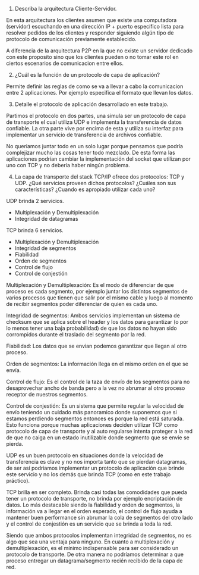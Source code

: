 1. Describa la arquitectura Cliente-Servidor.

En esta arquitectura los clientes asumen que existe una computadora (servidor) escuchando en una dirección IP + puerto específico lista para resolver pedidos de los clientes y responder siguiendo algún tipo de protocolo de comunicación previamente establecido.

A diferencia de la arquitectura P2P en la que no existe un servidor dedicado con este proposito sino que los clientes pueden o no tomar este rol en ciertos escenarios de comunicacion entre ellos.

2. ¿Cuál es la función de un protocolo de capa de aplicación?

Permite definir las reglas de como se va a llevar a cabo la comunicacion entre 2 aplicaciones. Por ejemplo especifica el formato que llevan los datos.

3. Detalle el protocolo de aplicación desarrollado en este trabajo.

Partimos el protocolo en dos partes, una simula ser un protocolo de capa de transporte el cual utiliza UDP e implementa la transferencia de datos confiable. La otra parte vive por encima de esta y utiliza su interfaz para implementar un servicio de transferencia de archivos confiable.

No queriamos juntar todo en un solo lugar porque pensamos que podría complejizar mucho las cosas tener todo mezclado. De esta forma las aplicaciones podrían cambiar la implementación del socket que utilizan por uno con TCP y no debería haber ningún problema.

4. La capa de transporte del stack TCP/IP ofrece dos protocolos: TCP y UDP. ¿Qué servicios proveen dichos protocolos? ¿Cuáles son sus características? ¿Cuando es apropiado utilizar cada uno?

UDP brinda 2 servicios.
- Multiplexación y Demultiplexación
- Integridad de datagramas

TCP brinda 6 servicios.
- Multiplexación y Demultiplexación
- Integridad de segmentos
- Fiabilidad
- Orden de segmentos
- Control de flujo
- Control de conjestión

Multiplexación y Demultiplexación: Es el modo de diferenciar de que proceso es cada segmento, por ejemplo juntar los distintos segmentos de varios procesos que tienen que salir por el mismo cable y luego al momento de recibir segmentos poder diferenciar de quien es cada uno.

Integridad de segmentos: Ambos servicios implementan un sistema de checksum que se aplica sobre el header y los datos para garantizar (o por lo menos tener una baja probabilidad) de que los datos no hayan sido corrompidos durante el traslado del segmento por la red.

Fiabilidad: Los datos que se envian podemos garantizar que llegan al otro proceso.

Orden de segmentos: La información llega en el mismo orden en el que se envía.

Control de flujo: Es el control de la taza de envío de los segmentos para no desaprovechar ancho de banda pero a la vez no abrumar al otro proceso receptor de nuestros segmentos.

Control de conjestión: Es un sistema que permite regular la velocidad de envío teniendo un cuidado más panoramico donde suponemos que si estamos perdiendo segmentos entonces es porque la red está saturada. Esto funciona porque muchas aplicaciones deciden utilizar TCP como protocolo de capa de transporte y al auto regularse intenta proteger a la red de que no caiga en un estado inutilizable donde segmento que se envie se pierda.

UDP es un buen protocolo en situaciones donde la velocidad de transferencia es clave y no nos importa tanto que se pierdan datagramas, de ser así podriamos implementar un protocolo de aplicación que brinde este servicio y no los demás que brinda TCP (como en este trabajo práctico).

TCP brilla en ser completo. Brinda casi todas las comodidades que pueda tener un protocolo de transporte, no brinda por ejemplo encriptación de datos. Lo más destacable siendo la fiabilidad y orden de segmentos, la información va a llegar en el orden esperado, el control de flujo ayuda a mantener buen performance sin abrumar la cola de segmentos del otro lado y el control de conjestión es un servicio que se brinda a toda la red.

Siendo que ambos protocolos implementan integridad de segmentos, no es algo que sea una ventaja para ninguno. En cuanto a multiplexación y demultiplexación, es el mínimo indispensable para ser considerado un protocolo de transporte. De otra manera no podríamos determinar a que proceso entregar un datagrama/segmento recién recibido de la capa de red.
